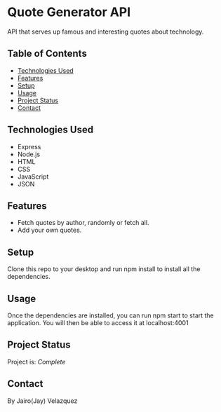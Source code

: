 # Quote Generator API
API that serves up famous and interesting quotes about technology.


## Table of Contents
* [Technologies Used](#technologies-used)
* [Features](#features)
* [Setup](#setup)
* [Usage](#usage)
* [Project Status](#project-status)
* [Contact](#contact)


## Technologies Used
- Express
- Node.js
- HTML 
- CSS 
- JavaScript 
- JSON


## Features
- Fetch quotes by author, randomly or fetch all.
- Add your own quotes.


## Setup
Clone this repo to your desktop and run npm install to install all the dependencies.


## Usage
Once the dependencies are installed, you can run npm start to start the application. You will then be able to access it at localhost:4001


## Project Status
Project is: _Complete_ 


## Contact
By Jairo(Jay) Velazquez